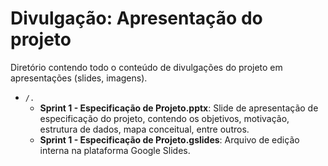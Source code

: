 # Divulgação: Apresentação do projeto

Diretório contendo todo o conteúdo de divulgações do projeto em apresentações (slides, imagens).

* `/.`
    * **Sprint 1 - Especificação de Projeto.pptx**: Slide de apresentação de especificação do projeto, contendo os objetivos, motivação, estrutura de dados, mapa conceitual, entre outros.
    * **Sprint 1 - Especificação de Projeto.gslides**: Arquivo de edição interna na plataforma Google Slides.